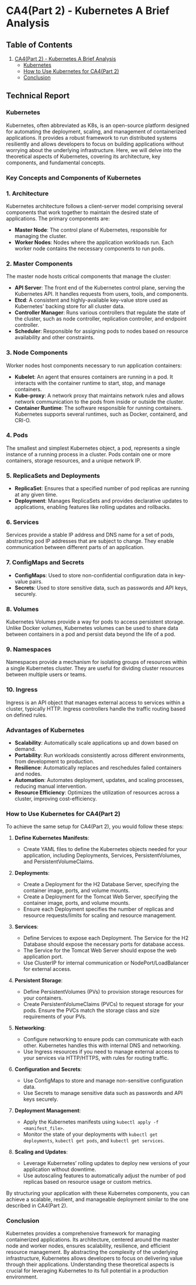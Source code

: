 # CA4(Part 2) - Kubernetes A Brief Analysis

## Table of Contents

1. [CA4(Part 2) - Kubernetes A Brief Analysis](#technical-report)
    - [Kubernetes](#kubernetes)
    - [How to Use Kubernetes for CA4(Part 2)](#how-to-use-kubernetes-for-ca4part-2)
    - [Conclusion](#conclusion)

## Technical Report

### Kubernetes

Kubernetes, often abbreviated as K8s, is an open-source platform designed for automating the deployment, scaling,
and management of containerized applications. It provides a robust framework to run distributed systems resiliently
and allows developers to focus on building applications without worrying about the underlying infrastructure.
Here, we will delve into the theoretical aspects of Kubernetes, covering its architecture, key components,
and fundamental concepts.

### Key Concepts and Components of Kubernetes

### 1. **Architecture**

Kubernetes architecture follows a client-server model comprising several components that work together to maintain the
desired state of applications. The primary components are:

- **Master Node**: The control plane of Kubernetes, responsible for managing the cluster.
- **Worker Nodes**: Nodes where the application workloads run. Each worker node contains the necessary components to run
  pods.

### 2. **Master Components**

The master node hosts critical components that manage the cluster:

- **API Server**: The front end of the Kubernetes control plane, serving the Kubernetes API. It handles requests
  from users, tools, and components.
- **Etcd**: A consistent and highly-available key-value store used as Kubernetes' backing store for all cluster data.
- **Controller Manager**: Runs various controllers that regulate the state of the cluster, such as node controller,
  replication controller, and endpoint controller.
- **Scheduler**: Responsible for assigning pods to nodes based on resource availability and other constraints.

### 3. **Node Components**

Worker nodes host components necessary to run application containers:

- **Kubelet**: An agent that ensures containers are running in a pod. It interacts with the container
  runtime to start, stop, and manage containers.
- **Kube-proxy**: A network proxy that maintains network rules and allows network communication to the pods
  from inside or outside the cluster.
- **Container Runtime**: The software responsible for running containers. Kubernetes supports several runtimes,
  such as Docker, containerd, and CRI-O.

### 4. **Pods**

The smallest and simplest Kubernetes object, a pod, represents a single instance of a running process in a cluster.
Pods contain one or more containers, storage resources, and a unique network IP.

### 5. **ReplicaSets and Deployments**

- **ReplicaSet**: Ensures that a specified number of pod replicas are running at any given time.
- **Deployment**: Manages ReplicaSets and provides declarative updates to applications, enabling features like
  rolling updates and rollbacks.

### 6. **Services**

Services provide a stable IP address and DNS name for a set of pods, abstracting pod IP addresses that are
subject to change. They enable communication between different parts of an application.

### 7. **ConfigMaps and Secrets**

- **ConfigMaps**: Used to store non-confidential configuration data in key-value pairs.
- **Secrets**: Used to store sensitive data, such as passwords and API keys, securely.

### 8. **Volumes**

Kubernetes Volumes provide a way for pods to access persistent storage. Unlike Docker volumes, Kubernetes volumes can be
used to share data between containers in a pod and persist data beyond the life of a pod.

### 9. **Namespaces**

Namespaces provide a mechanism for isolating groups of resources within a single Kubernetes cluster. They are useful
for dividing cluster resources between multiple users or teams.

### 10. **Ingress**

Ingress is an API object that manages external access to services within a cluster, typically HTTP. Ingress
controllers handle the traffic routing based on defined rules.

### Advantages of Kubernetes

- **Scalability**: Automatically scale applications up and down based on demand.
- **Portability**: Run workloads consistently across different environments, from development to production.
- **Resilience**: Automatically replaces and reschedules failed containers and nodes.
- **Automation**: Automates deployment, updates, and scaling processes, reducing manual intervention.
- **Resource Efficiency**: Optimizes the utilization of resources across a cluster, improving cost-efficiency.

### How to Use Kubernetes for CA4(Part 2)

To achieve the same setup for CA4(Part 2), you would follow these steps:

1. **Define Kubernetes Manifests**:
    - Create YAML files to define the Kubernetes objects needed for your application, including Deployments, Services,
      PersistentVolumes, and PersistentVolumeClaims.

2. **Deployments**:
    - Create a Deployment for the H2 Database Server, specifying the container image, ports, and volume mounts.
    - Create a Deployment for the Tomcat Web Server, specifying the container image, ports, and volume mounts.
    - Ensure each Deployment specifies the number of replicas and resource requests/limits for scaling and resource
      management.

3. **Services**:
    - Define Services to expose each Deployment. The Service for the H2 Database should expose the necessary ports for
      database access.
    - The Service for the Tomcat Web Server should expose the web application port.
    - Use ClusterIP for internal communication or NodePort/LoadBalancer for external access.

4. **Persistent Storage**:
    - Define PersistentVolumes (PVs) to provision storage resources for your containers.
    - Create PersistentVolumeClaims (PVCs) to request storage for your pods. Ensure the PVCs match the storage
      class and size requirements of your PVs.

5. **Networking**:
    - Configure networking to ensure pods can communicate with each other. Kubernetes handles this with internal DNS and
      networking.
    - Use Ingress resources if you need to manage external access to your services via HTTP/HTTPS, with rules for
      routing traffic.

6. **Configuration and Secrets**:
    - Use ConfigMaps to store and manage non-sensitive configuration data.
    - Use Secrets to manage sensitive data such as passwords and API keys securely.

7. **Deployment Management**:
    - Apply the Kubernetes manifests using `kubectl apply -f <manifest_file>`.
    - Monitor the state of your deployments with `kubectl get deployments`, `kubectl get pods`,
      and `kubectl get services`.

8. **Scaling and Updates**:
    - Leverage Kubernetes’ rolling updates to deploy new versions of your application without downtime.
    - Use autoscaling features to automatically adjust the number of pod replicas based on resource usage or custom
      metrics.

By structuring your application with these Kubernetes components, you can achieve a scalable, resilient, and manageable
deployment similar to the one described in CA4(Part 2).

### Conclusion

Kubernetes provides a comprehensive framework for managing containerized applications. Its architecture, centered around
the master node and worker nodes, ensures scalability, resilience, and efficient resource management. By abstracting the
complexity of the underlying infrastructure, Kubernetes allows developers to focus on delivering value through their
applications. Understanding these theoretical aspects is crucial for leveraging Kubernetes to its full potential in a
production environment.

